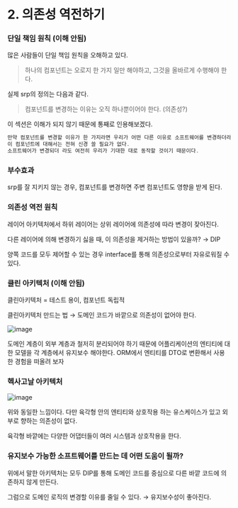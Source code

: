 # 2. 의존성 역전하기

### 단일 책임 원칙 (이해 안됨)

많은 사람들이 단일 책임 원칙을 오해하고 있다.

> 하나의 컴포넌트는 오로지 한 가지 일만 해야하고, 그것을 올바르게 수행해야 한다.
> 

실제 srp의 정의는 다음과 같다.

> 컴포넌트를 변경하는 이유는 오직 하나뿐이어야 한다. (의존성?)
> 

이 섹션은 이해가 되지 않기 때문에 통째로 인용해보겠다.

```java
만약 컴포넌트를 변경할 이유가 한 가지라면 우리가 어떤 다른 이유로 소프트웨어를 변경하더라도 
이 컴포넌트에 대해서는 전혀 신경 쓸 필요가 없다. 
소프트웨어가 변경되더 라도 여전히 우리가 기대한 대로 동작할 것이기 때문이다.
```

### 부수효과

srp를 잘 지키지 않는 경우, 컴포넌트를 변경하면 주변 컴포넌트도 영향을 받게 된다.

### 의존성 역전 원칙

레이어 아키텍처에서 하위 레이어는 상위 레이어에 의존성에 따라 변경이 잦아진다.

다른 레이어에 의해 변경하기 싫을 때, 이 의존성을 제거하는 방법이 있을까? → DIP

양쪽 코드를 모두 제어할 수 있는 경우 interface를 통해 의존성으로부터 자유로워질 수 있다.

### 클린 아키텍처 (이해 안됨)

클린아키텍처 = 테스트 용이, 컴포넌트 독립적

클린아키텍처 만드는 법 → 도메인 코드가 바깥으로 의존성이 없어야 한다.

![image](https://user-images.githubusercontent.com/85796588/210323054-8ab432c4-b064-4316-aaf7-3e26e57fb9d9.png)

도메인 계층이 외부 계층과 철저히 분리되어야 하기 때문에 어플리케이션의 엔티티에 대한 모델을 각 계층에서 유지보수 해야한다. ORM에서 엔티티를 DTO로 변환해서 사용한 경험을 떠올려 보자

### 헥사고날 아키텍처

![image](https://user-images.githubusercontent.com/85796588/210323110-2741ee63-976b-47a5-8e49-26064145a665.png)

위와 동일한 느낌이다. 다만 육각형 안의 엔티티와 상호작용 하는 유스케이스가 있고 외부로 향하는 의존성이 없다.

육각형 바깥에는 다양한 어댑터들이 여러 시스템과 상호작용을 한다.

### 유지보수 가능한 소프트웨어를 만드는 데 어떤 도움이 될까?

위에서 말한 아키텍처는 모두 DIP를 통해 도메인 코드를 중심으로 다른 바깥 코드에 의존하지 않게 만든다.

그럼으로 도메인 로직의 변경할 이유를 줄일 수 있다. → 유지보수성이 좋아진다.

